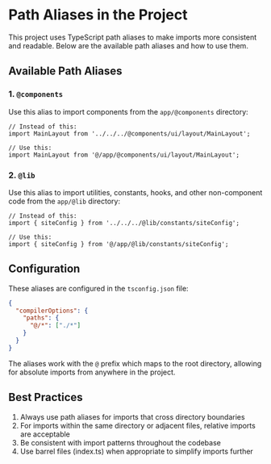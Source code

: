 # Path Aliases in the Project

This project uses TypeScript path aliases to make imports more consistent and readable. Below are the available path aliases and how to use them.

## Available Path Aliases

### 1. `@components`

Use this alias to import components from the `app/@components` directory:

```tsx
// Instead of this:
import MainLayout from '../../../@components/ui/layout/MainLayout';

// Use this:
import MainLayout from '@/app/@components/ui/layout/MainLayout';
```

### 2. `@lib`

Use this alias to import utilities, constants, hooks, and other non-component code from the `app/@lib` directory:

```tsx
// Instead of this:
import { siteConfig } from '../../../@lib/constants/siteConfig';

// Use this:
import { siteConfig } from '@/app/@lib/constants/siteConfig';
```

## Configuration

These aliases are configured in the `tsconfig.json` file:

```json
{
  "compilerOptions": {
    "paths": {
      "@/*": ["./*"]
    }
  }
}
```

The aliases work with the `@` prefix which maps to the root directory, allowing for absolute imports from anywhere in the project.

## Best Practices

1. Always use path aliases for imports that cross directory boundaries
2. For imports within the same directory or adjacent files, relative imports are acceptable
3. Be consistent with import patterns throughout the codebase
4. Use barrel files (index.ts) when appropriate to simplify imports further
